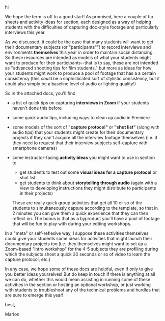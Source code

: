 hi

We hope the term is off to a good start! As promised, here a couple of tip sheets and activity ideas for section, each designed as a way of helping students with the difficulties of capturing doc-style footage and particularly interviews this year. 

As we discussed, it could be the case that many students will want to get their documentary subjects (or "participants"") to record interviews and environments **themselves** this year in order to maintain social distancing.  So these resources are intended as models of what your students might want to produce for their participants--that is to say, these are not intended as "advanced shooting tips for film students," but more as ideas for how your students might work to produce a pool of footage that has a a certain consistency (this _could_ be a sophisticated sort of stylistic consistency, but it could also simply be a baseline level of audio or lighting quality!)

So in the attached docs, you'll find

* a list of quick tips on capturing **interviews in Zoom** if your students haven't done this before
* some quick audio tips, including ways to clean up audio in Premiere
* some models of the sort of **"capture protocol"** or **"shot list"** (along with audio tips) that your students might create for their documentary projects if they can't acquire all the interview footage themselves (i.e. if they need to request that their interview subjects self-capture with smartphone cameras)
* some instructor-facing **activity ideas** you might  want to use in section to 
	* get students to test out some **visual ideas for a capture protocol** or shot list.  
	* get students to think about **storytelling through audio** (again with a view to developing instructions they might distribute to participants in their projects)

	These are really quick group activities that get all 10 or so of the students to simultaneously capture according to the template, so that in 2 minutes you can give them a quick experience that they can then reflect on. The bonus is that as a byproduct you'll have a pool of footage that will be fun to play with during your editing workshops.

In a "meta" or self-reflexive way, I suppose these activities themselves could give your students some ideas for activities that might launch their documentary projects too (i.e. they themselves might want to set up a Zoom-based "intro workshop" for the 4-5 subjects they are profiling during which the subjects shoot a quick 30 seconds or so of video to learn the capture protocol, etc.)

In any case, we hope some of these docs are helpful, even if only to give you better ideas yourselves! But do keep in touch if there is anything at all we can do, whether this would mean assisting in running some of these activities in the section or hosting an optional workshop, or just working with students to troubleshoot any of the technical problems and hurdles that are sure to emerge this year!

best,

Marlon
